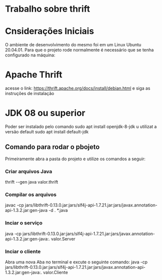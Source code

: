 # Trabalho sobre thrift


# Cnsiderações Iniciais
O ambiente de desenvolvimento do mesmo foi em um Linux Ubuntu 20.04.01. Para que o projeto rode normalmente é necessário que se tenha configurado na máquina:

# Apache Thrift
acesse o link: https://thrift.apache.org/docs/install/debian.html e siga as instruções de instalação

# JDK 08 ou superior
Poder ser instalado pelo comando sudo apt install openjdk-8-jdk 
u utilizat a versão default sudo apt install default-jdk

## Comando para rodar o pbojeto
Primeiramente abra a pasta do projeto e utilize os comandos a seguir:

### Criar arquivos Java
thrift --gen java valor.thrift

### Compilar os arquivos
javac -cp jars/libthrift-0.13.0.jar:jars/slf4j-api-1.7.21.jar:jars/javax.annotation-api-1.3.2.jar:gen-java -d . *.java

### Inciar o serviço
java -cp jars/libthrift-0.13.0.jar:jars/slf4j-api-1.7.21.jar:jars/javax.annotation-api-1.3.2.jar:gen-java:. valor.Server

### Inciar o cliente
Abra uma nova Aba no terminal e excute o seguinte comando: 
java -cp jars/libthrift-0.13.0.jar:jars/slf4j-api-1.7.21.jar:jars/javax.annotation-api-1.3.2.jar:gen-java:. valor.Cliente